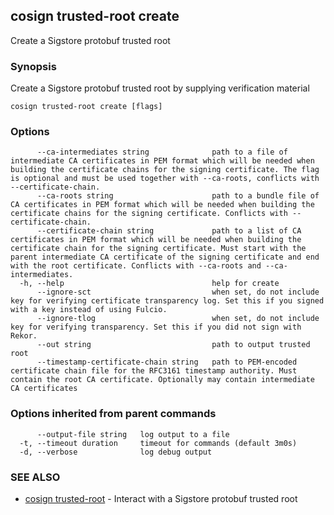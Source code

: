 ## cosign trusted-root create

Create a Sigstore protobuf trusted root

### Synopsis

Create a Sigstore protobuf trusted root by supplying verification material

```
cosign trusted-root create [flags]
```

### Options

```
      --ca-intermediates string              path to a file of intermediate CA certificates in PEM format which will be needed when building the certificate chains for the signing certificate. The flag is optional and must be used together with --ca-roots, conflicts with --certificate-chain.
      --ca-roots string                      path to a bundle file of CA certificates in PEM format which will be needed when building the certificate chains for the signing certificate. Conflicts with --certificate-chain.
      --certificate-chain string             path to a list of CA certificates in PEM format which will be needed when building the certificate chain for the signing certificate. Must start with the parent intermediate CA certificate of the signing certificate and end with the root certificate. Conflicts with --ca-roots and --ca-intermediates.
  -h, --help                                 help for create
      --ignore-sct                           when set, do not include key for verifying certificate transparency log. Set this if you signed with a key instead of using Fulcio.
      --ignore-tlog                          when set, do not include key for verifying transparency. Set this if you did not sign with Rekor.
      --out string                           path to output trusted root
      --timestamp-certificate-chain string   path to PEM-encoded certificate chain file for the RFC3161 timestamp authority. Must contain the root CA certificate. Optionally may contain intermediate CA certificates
```

### Options inherited from parent commands

```
      --output-file string   log output to a file
  -t, --timeout duration     timeout for commands (default 3m0s)
  -d, --verbose              log debug output
```

### SEE ALSO

* [cosign trusted-root](cosign_trusted-root.md)	 - Interact with a Sigstore protobuf trusted root

